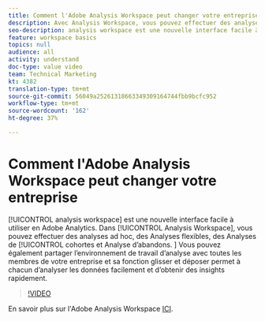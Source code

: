 ```yaml
---
title: Comment l'Adobe Analysis Workspace peut changer votre entreprise
description: Avec Analysis Workspace, vous pouvez effectuer des analyses ad hoc, des Analyses flexibles, des Analyses de cohortes et des Analyses d’abandons.
seo-description: analysis workspace est une nouvelle interface facile à utiliser en Adobe Analytics. Dans Analysis Workspace, vous pouvez effectuer des analyses ad hoc, des Analyses flexibles, des Analyses de cohortes et des Analyses d’abandons. Vous pouvez également partager l’environnement de travail d’analyse avec toutes les membres de votre entreprise et sa fonction glisser et déposer permet à chacun d’analyser les données facilement et d’obtenir des insights rapidement.
feature: workspace basics
topics: null
audience: all
activity: understand
doc-type: value video
team: Technical Marketing
kt: 4382
translation-type: tm+mt
source-git-commit: 56049a25261318663349309164744fbb9bcfc952
workflow-type: tm+mt
source-wordcount: '162'
ht-degree: 37%

---
```



# Comment l&#39;Adobe Analysis Workspace peut changer votre entreprise

[!UICONTROL analysis workspace] est une nouvelle interface facile à utiliser en Adobe Analytics. Dans [!UICONTROL Analysis Workspace], vous pouvez effectuer des analyses ad hoc, des Analyses flexibles, des Analyses de [!UICONTROL cohortes et Analyse d’abandons. ] Vous pouvez également partager l’environnement de travail d’analyse avec toutes les membres de votre entreprise et sa fonction glisser et déposer permet à chacun d’analyser les données facilement et d’obtenir des insights rapidement.

>[!VIDEO](https://video.tv.adobe.com/v/31501/?quality=12)

En savoir plus sur l&#39;Adobe Analysis Workspace [ICI](https://www.adobe.com/analytics/ad-hoc-analysis.html?sdid=T32PLYTV&amp;mv=search).
